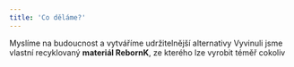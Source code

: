 ```yaml
---
title: 'Co děláme?'
---
```


Myslíme na budoucnost a vytváříme udržitelnější alternativy
Vyvinuli jsme vlastní recyklovaný **materiál RebornK**, 
ze kterého lze vyrobit téměř cokoliv 